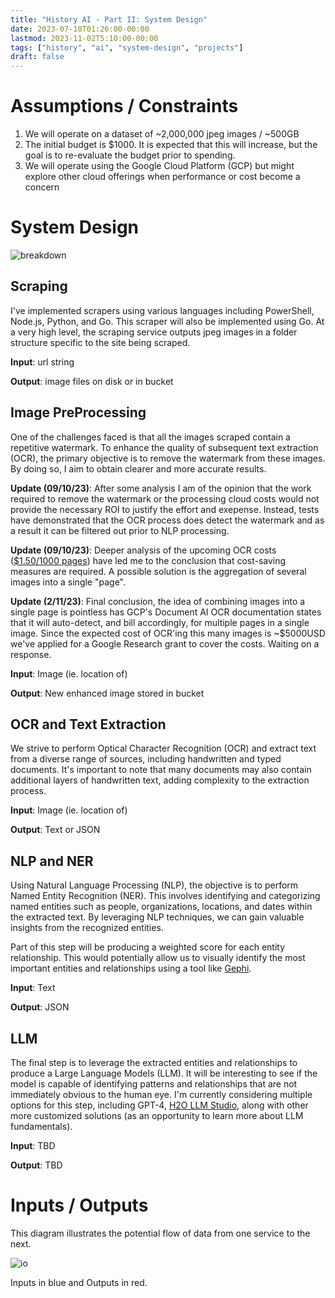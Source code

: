 ```yaml
---
title: "History AI - Part II: System Design"
date: 2023-07-10T01:26:00-00:00
lastmod: 2023-11-02T5:10:00-00:00
tags: ["history", "ai", "system-design", "projects"]
draft: false
---
```


# Assumptions / Constraints

1. We will operate on a dataset of ~2,000,000 jpeg images / ~500GB
1. The initial budget is $1000. It is expected that this will increase, but the goal is to re-evaluate the budget prior to spending.
1. We will operate using the Google Cloud Platform (GCP) but might explore other cloud offerings when performance or cost become a concern

# System Design

![breakdown](/images/hai-system-breakdown.svg)

## Scraping

I've implemented scrapers using various languages including PowerShell, Node.js, Python, and Go. This scraper will also be implemented using Go. At a very high level, the scraping service outputs jpeg images in a folder structure specific to the site being scraped.

**Input**: url string

**Output**: image files on disk or in bucket

## Image PreProcessing

One of the challenges faced is that all the images scraped contain a repetitive watermark. To enhance the quality of subsequent text extraction (OCR), the primary objective is to remove the watermark from these images. By doing so, I aim to obtain clearer and more accurate results.

**Update (09/10/23)**: After some analysis I am of the opinion that the work required to remove the watermark or the processing cloud costs would not provide the necessary ROI to justify the effort and exepense. Instead, tests have demonstrated that the OCR process does detect the watermark and as a result it can be filtered out prior to NLP processing.

**Update (09/10/23)**: Deeper analysis of the upcoming OCR costs ([$1.50/1000 pages](https://cloud.google.com/document-ai/pricing#:~:text=%241.50%20per%201%2C000%20pages)) have led me to the conclusion that cost-saving measures are required. A possible solution is the aggregation of several images into a single "page".

**Update (2/11/23)**: Final conclusion, the idea of combining images into a single page is pointless has GCP's Document AI OCR documentation states that it will auto-detect, and bill accordingly, for multiple pages in a single image. Since the expected cost of OCR'ing this many images is ~$5000USD we've applied for a Google Research grant to cover the costs. Waiting on a response.

**Input**: Image (ie. location of)

**Output**: New enhanced image stored in bucket

## OCR and Text Extraction

We strive to perform Optical Character Recognition (OCR) and extract text from a diverse range of sources, including handwritten and typed documents. It's important to note that many documents may also contain additional layers of handwritten text, adding complexity to the extraction process.

**Input**: Image (ie. location of)

**Output**: Text or JSON

## NLP and NER

Using Natural Language Processing (NLP), the objective is to perform Named Entity Recognition (NER). This involves identifying and categorizing named entities such as people, organizations, locations, and dates within the extracted text. By leveraging NLP techniques, we can gain valuable insights from the recognized entities.

Part of this step will be producing a weighted score for each entity relationship. This would potentially allow us to visually identify the most important entities and relationships using a tool like [Gephi](https://gephi.org/).

**Input**: Text

**Output**: JSON

## LLM

The final step is to leverage the extracted entities and relationships to produce a Large Language Models (LLM). It will be interesting to see if the model is capable of identifying patterns and relationships that are not immediately obvious to the human eye. I'm currently considering multiple options for this step, including GPT-4, [H2O LLM Studio](https://github.com/h2oai/h2o-llmstudio), along with other more customized solutions (as an opportunity to learn more about LLM fundamentals).

**Input**: TBD

**Output**: TBD

# Inputs / Outputs

This diagram illustrates the potential flow of data from one service to the next.

![io](/images/hai-system-breakdown-i_o.svg)

Inputs in blue and Outputs in red.
